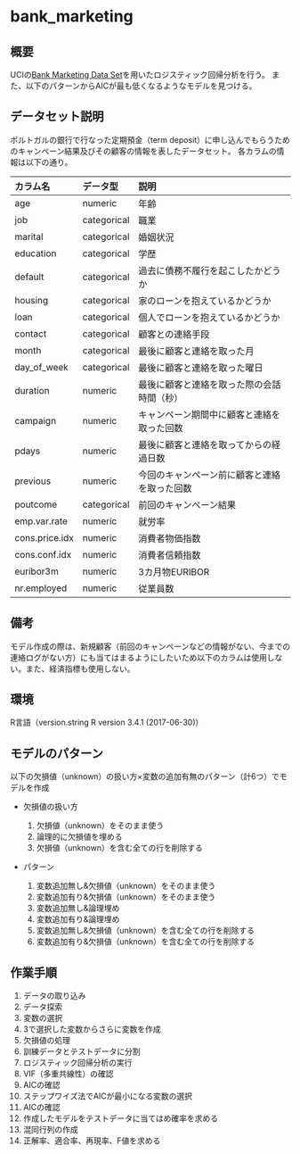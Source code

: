 # bank_marketing

## 概要
UCIの[Bank Marketing Data Set](https://archive.ics.uci.edu/ml/datasets/bank+marketing#)を用いたロジスティック回帰分析を行う。
また、以下のパターンからAICが最も低くなるようなモデルを見つける。

## データセット説明
ポルトガルの銀行で行なった定期預金（term deposit）に申し込んでもらうためのキャンペーン結果及びその顧客の情報を表したデータセット。
各カラムの情報は以下の通り。

|カラム名 | データ型| 説明 |
|:---|:---|:---|
|age |numeric |年齢 |
|job |categorical |職業 |
|marital |categorical |婚姻状況 |
|education |categorical |学歴 |
|default |categorical |過去に債務不履行を起こしたかどうか |
|housing |categorical |家のローンを抱えているかどうか |
|loan |categorical |個人でローンを抱えているかどうか |
|contact |categorical |顧客との連絡手段 |
|month |categorical |最後に顧客と連絡を取った月 |
|day_of_week |categorical |最後に顧客と連絡を取った曜日 |
|duration |numeric |最後に顧客と連絡を取った際の会話時間（秒） |
|campaign |numeric |キャンペーン期間中に顧客と連絡を取った回数|
|pdays |numeric |最後に顧客と連絡を取ってからの経過日数 |
|previous |numeric |今回のキャンペーン前に顧客と連絡を取った回数 |
|poutcome |categorical |前回のキャンペーン結果|
|emp.var.rate |numeric |就労率 |
|cons.price.idx |numeric |消費者物価指数 |
|cons.conf.idx |numeric |消費者信頼指数 |
|euribor3m |numeric |3カ月物EURIBOR |
|nr.employed |numeric |従業員数 |

## 備考
モデル作成の際は、新規顧客（前回のキャンペーンなどの情報がない、今までの連絡ログがない方）にも当てはまるようにしたいため以下のカラムは使用しない。また、経済指標も使用しない。

## 環境
R言語（version.string R version 3.4.1 (2017-06-30)）

## モデルのパターン
以下の欠損値（unknown）の扱い方×変数の追加有無のパターン（計6つ）でモデルを作成
- 欠損値の扱い方
  1. 欠損値（unknown）をそのまま使う
  2. 論理的に欠損値を埋める
  3. 欠損値（unknown）を含む全ての行を削除する

- パターン
  1. 変数追加無し&欠損値（unknown）をそのまま使う
  2. 変数追加有り&欠損値（unknown）をそのまま使う
  3. 変数追加無し&論理埋め
  4. 変数追加有り&論理埋め
  5. 変数追加無し&欠損値（unknown）を含む全ての行を削除する
  6. 変数追加有り&欠損値（unknown）を含む全ての行を削除する

## 作業手順
1. データの取り込み
2. データ探索
3. 変数の選択
4. 3で選択した変数からさらに変数を作成
5. 欠損値の処理
6. 訓練データとテストデータに分割
6. ロジスティック回帰分析の実行
7. VIF（多重共線性）の確認
8. AICの確認
9. ステップワイズ法でAICが最小になる変数の選択
10. AICの確認
11. 作成したモデルをテストデータに当てはめ確率を求める
12. 混同行列の作成
13. 正解率、適合率、再現率、F値を求める
